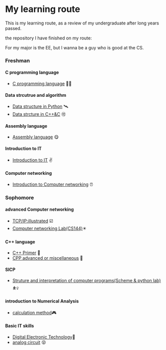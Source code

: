 # My learning route
This is my learning route, as a review of my undergraduate after long years passed.

the repository I have finished on my route:

For my major is the EE, but I wanna be a guy who is good at the CS.



### Freshman

#### C programming language

- [C programming language](https://github.com/Shinehale/C-programming-language) :biking_woman:

#### Data strcutrue and algorithm

- [Data structure in Python](https://github.com/Shinehale/Data-structure-in-Python) :artificial_satellite:
- [Data strcture in C++&C](https://github.com/Shinehale/Data-structure-C) :accept:

#### Assembly language

- [Assembly language](https://github.com/Shinehale/Assembly-language) :yum:

#### Introduction to IT

- [Introduction to IT](https://github.com/Shinehale/Introduction-to-IT) :v:

#### Computer networking

- [Introduction to Computer networking](https://github.com/Shinehale/Computer-networking) :alarm_clock:



### Sophomore

#### advanced Computer networking 

- [TCP/IP:illustrated](https://github.com/Shinehale/TCP-IP-illustrated-volumn-1-protocols) :ballot_box_with_check:
- [Computer networking Lab(CS144)](https://github.com/Shinehale/computer-networking-Lab):eight_pointed_black_star:

#### C++ language

- [C++ Primer](https://github.com/Shinehale/CPP-primer) :clinking_glasses:
- [CPP advanced or miscellaneous](https://github.com/Shinehale/Cpp-advanced) :card_index:

#### SICP

- [Struture and interpretation of computer programs(Scheme & python lab)](https://github.com/Shinehale/SICP) :basketball_woman:

#### introduction to Numerical Analysis

- [calculation method](https://github.com/Shinehale/calculation-method):video_game:

####  Basic IT skills 

- [Digital Electronic Technology](https://github.com/Shinehale/digital-circuit):fist_oncoming:
- [analog circuit](https://github.com/Shinehale/analog-circuit) :stuck_out_tongue_closed_eyes: